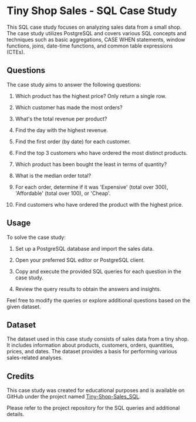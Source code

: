 # Tiny Shop Sales - SQL Case Study

This SQL case study focuses on analyzing sales data from a small shop. The case study utilizes PostgreSQL and covers various SQL concepts and techniques such as basic aggregations, CASE WHEN statements, window functions, joins, date-time functions, and common table expressions (CTEs).

## Questions

The case study aims to answer the following questions:

1. Which product has the highest price? Only return a single row.

2. Which customer has made the most orders?

3. What's the total revenue per product?

4. Find the day with the highest revenue.

5. Find the first order (by date) for each customer.

6. Find the top 3 customers who have ordered the most distinct products.

7. Which product has been bought the least in terms of quantity?

8. What is the median order total?

9. For each order, determine if it was 'Expensive' (total over 300), 'Affordable' (total over 100), or 'Cheap'.

10. Find customers who have ordered the product with the highest price.

## Usage

To solve the case study:

1. Set up a PostgreSQL database and import the sales data.

2. Open your preferred SQL editor or PostgreSQL client.

3. Copy and execute the provided SQL queries for each question in the case study.

4. Review the query results to obtain the answers and insights.

Feel free to modify the queries or explore additional questions based on the given dataset.

## Dataset

The dataset used in this case study consists of sales data from a tiny shop. It includes information about products, customers, orders, quantities, prices, and dates. The dataset provides a basis for performing various sales-related analyses.

## Credits

This case study was created for educational purposes and is available on GitHub under the project named [Tiny-Shop-Sales_SQL](https://github.com/Pranay62/Tiny-Shop-Sales_SQL.git).

Please refer to the project repository for the SQL queries and additional details.
